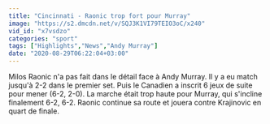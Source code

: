 ```yaml
---
title: "Cincinnati - Raonic trop fort pour Murray"
image: "https://s2.dmcdn.net/v/SQJ3K1VI79TEIO3oC/x240"
vid_id: "x7vsdzo"
categories: "sport"
tags: ["Highlights","News","Andy Murray"]
date: "2020-08-29T06:22:04+03:00"
---
```

Milos Raonic n'a pas fait dans le détail face à Andy Murray. Il y a eu match jusqu'à 2-2 dans le premier set. Puis le Canadien a inscrit 6 jeux de suite pour mener (6-2, 2-0). La marche était trop haute pour Murray, qui s'incline finalement 6-2, 6-2. Raonic continue sa route et jouera contre Krajinovic en quart de finale.
